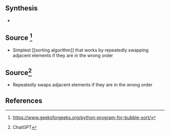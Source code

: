 ## Synthesis
- 
## Source [^1]
- Simplest [[sorting algorithm]] that works by repeatedly swapping adjacent elements if they are in the wrong order

## Source[^2]
- Repeatedly swaps adjacent elements if they are in the wrong order
## References

[^1]: https://www.geeksforgeeks.org/python-program-for-bubble-sort/
[^2]: ChatGPT